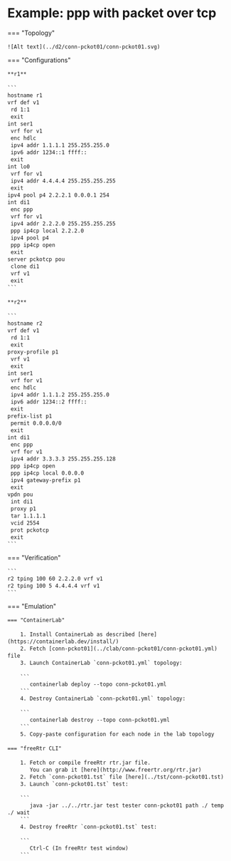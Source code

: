 # Example: ppp with packet over tcp

=== "Topology"

    ![Alt text](../d2/conn-pckot01/conn-pckot01.svg)

=== "Configurations"

    **r1**

    ```
    hostname r1
    vrf def v1
     rd 1:1
     exit
    int ser1
     vrf for v1
     enc hdlc
     ipv4 addr 1.1.1.1 255.255.255.0
     ipv6 addr 1234::1 ffff::
     exit
    int lo0
     vrf for v1
     ipv4 addr 4.4.4.4 255.255.255.255
     exit
    ipv4 pool p4 2.2.2.1 0.0.0.1 254
    int di1
     enc ppp
     vrf for v1
     ipv4 addr 2.2.2.0 255.255.255.255
     ppp ip4cp local 2.2.2.0
     ipv4 pool p4
     ppp ip4cp open
     exit
    server pckotcp pou
     clone di1
     vrf v1
     exit
    ```

    **r2**

    ```
    hostname r2
    vrf def v1
     rd 1:1
     exit
    proxy-profile p1
     vrf v1
     exit
    int ser1
     vrf for v1
     enc hdlc
     ipv4 addr 1.1.1.2 255.255.255.0
     ipv6 addr 1234::2 ffff::
     exit
    prefix-list p1
     permit 0.0.0.0/0
     exit
    int di1
     enc ppp
     vrf for v1
     ipv4 addr 3.3.3.3 255.255.255.128
     ppp ip4cp open
     ppp ip4cp local 0.0.0.0
     ipv4 gateway-prefix p1
     exit
    vpdn pou
     int di1
     proxy p1
     tar 1.1.1.1
     vcid 2554
     prot pckotcp
     exit
    ```

=== "Verification"

    ```
    r2 tping 100 60 2.2.2.0 vrf v1
    r2 tping 100 5 4.4.4.4 vrf v1
    ```

=== "Emulation"

    === "ContainerLab"

        1. Install ContainerLab as described [here](https://containerlab.dev/install/)  
        2. Fetch [conn-pckot01](../clab/conn-pckot01/conn-pckot01.yml) file  
        3. Launch ContainerLab `conn-pckot01.yml` topology:  

        ```
           containerlab deploy --topo conn-pckot01.yml  
        ```
        4. Destroy ContainerLab `conn-pckot01.yml` topology:  

        ```
           containerlab destroy --topo conn-pckot01.yml  
        ```
        5. Copy-paste configuration for each node in the lab topology

    === "freeRtr CLI"

        1. Fetch or compile freeRtr rtr.jar file.  
           You can grab it [here](http://www.freertr.org/rtr.jar)  
        2. Fetch `conn-pckot01.tst` file [here](../tst/conn-pckot01.tst)  
        3. Launch `conn-pckot01.tst` test:  

        ```
           java -jar ../../rtr.jar test tester conn-pckot01 path ./ temp ./ wait
        ```
        4. Destroy freeRtr `conn-pckot01.tst` test:  

        ```
           Ctrl-C (In freeRtr test window)
        ```

